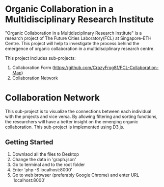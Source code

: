# Organic Collaboration in a Multidisciplinary Research Institute

"Organic Collaboration in a Multidisciplinary Research Institute" is a research project of The Future Cities Laboratory(FCL) at Singapore-ETH Centre. This project will help to investigate the process behind the emergence of organic collaboration in a multidisciplinary research centre.

This project includes sub-projects: 
1. Collaboration Form (https://github.com/CrazyFrog81/FCL-Collaboration-Map)
2. Collaboration Network

# Collaboration Network

This sub-project is to visualize the connections between each individual with the projects and vice versa. By allowing filtering and sorting functions, the researchers will have a better insight on the emerging organic collaboration. This sub-project is implemented using D3.js.

## Getting Started

1. Downlaod all the files to Desktop
2. Change the data in 'graph.json'
3. Go to terminal and to the root folder
4. Enter 'php -S localhost:8000'
5. Go to web browser (preferably Google Chrome) and enter URL 'localhost:8000'
